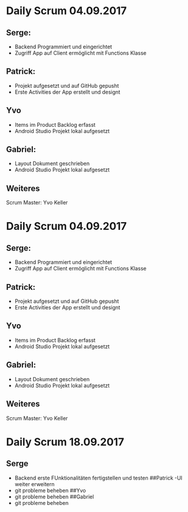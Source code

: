 ﻿# Daily Scrum 04.09.2017
## Serge:
- Backend Programmiert und eingerichtet
- Zugriff App auf Client ermöglicht mit Functions Klasse

## Patrick:
- Projekt aufgesetzt und auf GitHub gepusht
- Erste Activities der App erstellt und designt

## Yvo
- Items im Product Backlog erfasst
- Android Studio Projekt lokal aufgesetzt

## Gabriel:
- Layout Dokument geschrieben
- Android Studio Projekt lokal aufgesetzt

## Weiteres
Scrum Master: Yvo Keller

# Daily Scrum 04.09.2017
## Serge:
- Backend Programmiert und eingerichtet
- Zugriff App auf Client ermöglicht mit Functions Klasse

## Patrick:
- Projekt aufgesetzt und auf GitHub gepusht
- Erste Activities der App erstellt und designt

## Yvo
- Items im Product Backlog erfasst
- Android Studio Projekt lokal aufgesetzt

## Gabriel:
- Layout Dokument geschrieben
- Android Studio Projekt lokal aufgesetzt

## Weiteres
Scrum Master: Yvo Keller

# Daily Scrum 18.09.2017
## Serge
- Backend erste FUnktionalitäten fertigstellen und testen
##Patrick
-UI weiter erweitern
- git probleme beheben
##Yvo
- git probleme beheben
##Gabriel
- git probleme beheben